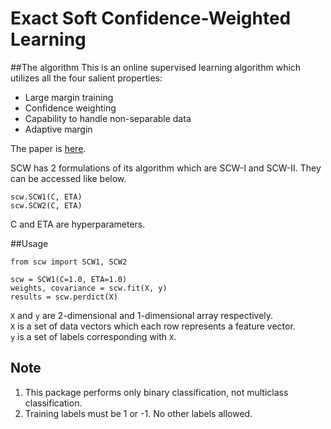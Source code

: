 Exact Soft Confidence-Weighted Learning
=======================================

##The algorithm
This is an online supervised learning algorithm which utilizes all the four salient properties:

* Large margin training
* Confidence weighting
* Capability to handle non-separable data
* Adaptive margin

The paper is [here](http://icml.cc/2012/papers/86.pdf).

SCW has 2 formulations of its algorithm which are SCW-I and SCW-II.
They can be accessed like below.

```
scw.SCW1(C, ETA)
scw.SCW2(C, ETA)
```

C and ETA are hyperparameters.

##Usage

```
from scw import SCW1, SCW2

scw = SCW1(C=1.0, ETA=1.0)
weights, covariance = scw.fit(X, y)
results = scw.perdict(X)
```

`X` and `y` are 2-dimensional and 1-dimensional array respectively.  
`X` is a set of data vectors which each row represents a feature vector.  
`y` is a set of labels corresponding with `X`.  

## Note
1. This package performs only binary classification, not multiclass classification.
2. Training labels must be 1 or -1. No other labels allowed.
